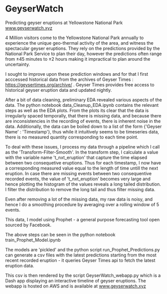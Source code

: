 # GeyserWatch
Predicting geyser eruptions at Yellowstone National Park
www.geyserwatch.xyz

4 Million visitors come to the Yellowstone National Park annually to experience the unique geo-thermal activity of the area, and witness the spectacular geyser eruptions. They rely on the predictions provided by the National Park Service to plan their day, however the predictions often range from	±45 minutes to ±2 hours making it impractical to plan around the uncertainty.

I sought to improve upon these prediction windows and for that I first acccessed historical data from the archives of Geyser Times : https://geysertimes.org/archive/ . Geyser Times provides free access to historical geyser eruption data and updated nightly.

After a bit of data cleaning, preliminary EDA revealed various aspects of the data. The python notebook data_Cleanup_EDA.ipynb contains the relevant steps as well as the EDA plots. From the plots its clear that the data is irregularly spaced temporally, that there is missing data, and because there are inconsistencies in the recording of events, there is inherent noise in the data. Additionally, the data can be boiled down to a list of the form {'Geyser Name' : 'Timestamp'}, thus while it intuitively seems to be timeseries data, there is no measured quantity corresponding to each time point.

To deal with these issues, I process my data through a pipeline which I call as the 'Transform-Filter-Smooth'. In the transform step, I calculate a value with the variable name 't_nxt_eruption' that capture the time elapsed between two consequetive eruptions. Thus for each timestamp, I now have a corresponding measured value equal to the length of time untill the next eruption. In case there are missing events between two consequentive recorded events, the value of 't_nxt_eruption' becomes very large and hence plotting the histogram of the values reveals a long tailed distribution. I filter the distribution to remove the long tail and thus filter missing data.

Even after removing a lot of the missing data, my raw data is noisy, and hence I do a smoothing procedure by averaging over a rolling window of 5 events.

This data, I model using Prophet - a general purpose forecasting tool open sourced by Facebook.

The above steps can be seen in the python notebook train_Prophet_Model.ipynb

The models are 'pickled' and the python script run_Prophet_Predictions.py can generate a csv files with the latest predictions starting from the most recent recorded eruption - it queries Geyser Times api to fetch the latest eruption data.

This csv is then rendered by the script GeyserWatch_webapp.py which is a Dash app displaying an interactive timeline of geyser eruptions. The webapp is hosted on AWS and is available at www.geyserwatch.xyz
